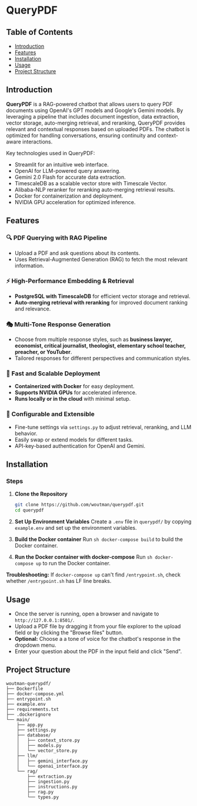 # QueryPDF

## Table of Contents
- [Introduction](#introduction)
- [Features](#features)
- [Installation](#installation)
- [Usage](#usage)
- [Project Structure](#project-structure)

## Introduction

**QueryPDF** is a RAG-powered chatbot that allows users to query PDF documents using OpenAI's GPT models and Google's Gemini models. By leveraging a pipeline that includes document ingestion, data extraction, vector storage, auto-merging retrieval, and reranking, QueryPDF provides relevant and contextual responses based on uploaded PDFs. The chatbot is optimized for handling conversations, ensuring continuity and context-aware interactions.

Key technologies used in QueryPDF:
- Streamlit for an intuitive web interface.
- OpenAI for LLM-powered query answering.
- Gemini 2.0 Flash for accurate data extraction.
- TimescaleDB as a scalable vector store with Timescale Vector.
- Alibaba-NLP reranker for reranking auto-merging retrieval results.
- Docker for containerization and deployment.
- NVIDIA GPU acceleration for optimized inference.

## Features

### 🔍 PDF Querying with RAG Pipeline
- Upload a PDF and ask questions about its contents.
- Uses Retrieval-Augmented Generation (RAG) to fetch the most relevant information.

### ⚡ High-Performance Embedding & Retrieval
- **PostgreSQL with TimescaleDB** for efficient vector storage and retrieval.
- **Auto-merging retrieval with reranking** for improved document ranking and relevance.

### 🎭 Multi-Tone Response Generation
- Choose from multiple response styles, such as **business lawyer, economist, critical journalist, theologist, elementary school teacher, preacher, or YouTuber**.
- Tailored responses for different perspectives and communication styles.

### 🚀 Fast and Scalable Deployment
- **Containerized with Docker** for easy deployment.
- **Supports NVIDIA GPUs** for accelerated inference.
- **Runs locally or in the cloud** with minimal setup.

### 🔧 Configurable and Extensible
- Fine-tune settings via `settings.py` to adjust retrieval, reranking, and LLM behavior.
- Easily swap or extend models for different tasks.
- API-key-based authentication for OpenAI and Gemini.

## Installation

### Steps

1. **Clone the Repository**
   ```sh
   git clone https://github.com/woutman/querypdf.git
   cd querypdf
   ```

2. **Set Up Environment Variables**
   Create a `.env` file in `querypdf/` by copying `example.env` and set up the environment variables.

3. **Build the Docker container**
   Run ```sh docker-compose build``` to build the Docker container.

4. **Run the Docker container with docker-compose**
   Run ```sh docker-compose up``` to run the Docker container.

**Troubleshooting:** If `docker-compose up` can't find `/entrypoint.sh`, check whether `/entrypoint.sh` has LF line breaks.

## Usage

- Once the server is running, open a browser and navigate to `http://127.0.0.1:8501/`.
- Upload a PDF file by dragging it from your file explorer to the upload field or by clicking the "Browse files" button.
- **Optional:** Choose a a tone of voice for the chatbot's response in the dropdown menu.
- Enter your question about the PDF in the input field and click "Send".

## Project Structure

```
woutman-querypdf/
├── Dockerfile
├── docker-compose.yml
├── entrypoint.sh
├── example.env
├── requirements.txt
├── .dockerignore
└── main/
    ├── app.py
    ├── settings.py
    ├── database/
    │   ├── context_store.py
    │   ├── models.py
    │   └── vector_store.py
    ├── llm/
    │   ├── gemini_interface.py
    │   └── openai_interface.py
    └── rag/
        ├── extraction.py
        ├── ingestion.py
        ├── instructions.py
        ├── rag.py
        └── types.py
```
